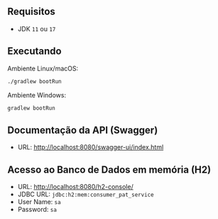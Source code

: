 
## Requisitos 

* JDK `11` ou `17`

## Executando
Ambiente Linux/macOS:
```bash
./gradlew bootRun
```
Ambiente Windows:
```cmd
gradlew bootRun
```
## Documentação da API (Swagger)

* URL: [http://localhost:8080/swagger-ui/index.html](http://localhost:8080/swagger-ui/index.html)

## Acesso ao Banco de Dados em memória (H2)

* URL: [http://localhost:8080/h2-console/](http://localhost:8080/h2-console/)
* JDBC URL: `jdbc:h2:mem:consumer_pat_service`
* User Name: `sa`
* Password: `sa`
